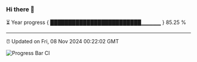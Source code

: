 ### Hi there 👋

⏳ Year progress { █████████████████████████▁▁▁▁▁ } 85.25 %

---

⏰ Updated on Fri, 08 Nov 2024 00:22:02 GMT

![Progress Bar CI](https://github.com/liununu/liununu/workflows/Progress%20Bar%20CI/badge.svg)
